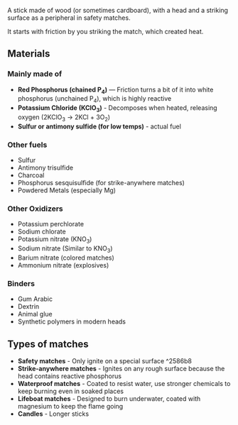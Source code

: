 A stick made of wood (or sometimes cardboard), with a head and a striking surface as a peripheral in safety matches.

It starts with friction by you striking the match, which created heat.

## Materials

### Mainly made of

 - **Red Phosphorus (chained P<sub>4</sub>)** — Friction turns a bit of it into white phosphorus (unchained P<sub>4</sub>), which is highly reactive
 - **Potassium Chloride (KClO<sub>3</sub>)** - Decomposes when heated, releasing oxygen (2KClO<sub>3</sub> → 2KCl + 3O<sub>2</sub>)
 - **Sulfur or antimony sulfide (for low temps)** - actual fuel

### Other fuels

- Sulfur
- Antimony trisulfide
- Charcoal
- Phosphorus sesquisulfide (for strike-anywhere matches)
- Powdered Metals (especially Mg)

### Other Oxidizers

- Potassium perchlorate
- Sodium chlorate
- Potassium nitrate (KNO<sub>3</sub>)
- Sodium nitrate (Similar to KNO<sub>3</sub>)
- Barium nitrate (colored matches)
- Ammonium nitrate (explosives)

### Binders

- Gum Arabic
- Dextrin
- Animal glue
- Synthetic polymers in modern heads
## Types of matches

 - **Safety matches** - Only ignite on a special surface ^2586b8
 - **Strike-anywhere matches** - Ignites on any rough surface because the head contains reactive phosphorus
 - **Waterproof matches** - Coated to resist water, use stronger chemicals to keep burning even in soaked places
 - **Lifeboat matches** - Designed to burn underwater, coated with magnesium to keep the flame going
 - **Candles** - Longer sticks